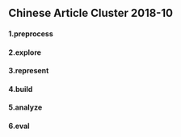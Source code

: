 ## Chinese Article Cluster 2018-10

#### 1.preprocess



#### 2.explore



#### 3.represent



#### 4.build



#### 5.analyze



#### 6.eval

